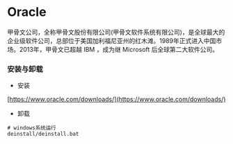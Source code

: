 # Oracle

甲骨文公司，全称甲骨文股份有限公司(甲骨文软件系统有限公司)，是全球最大的企业级软件公司，总部位于美国加利福尼亚州的红木滩。1989年正式进入中国市场。2013年，甲骨文已超越 IBM ，成为继 Microsoft 后全球第二大软件公司。

### 安装与卸载

* 安装

[https://www.oracle.com/downloads/](https://www.oracle.com/downloads/)

* 卸载

```
# windows系统运行
deinstall/deinstall.bat
```
